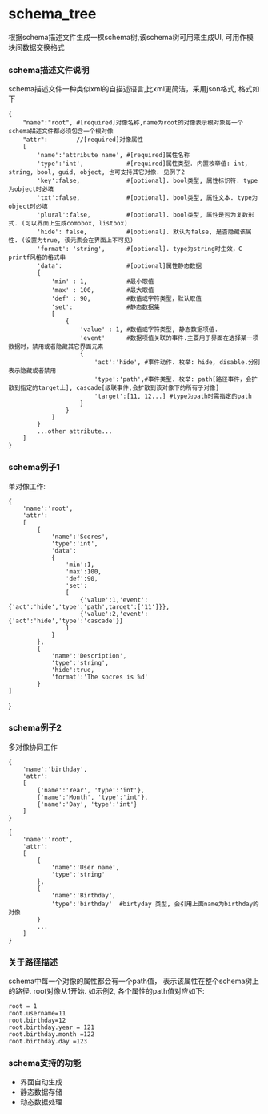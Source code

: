 # schema_tree
根据schema描述文件生成一棵schema树,该schema树可用来生成UI, 可用作模块间数据交换格式

### schema描述文件说明
schema描述文件一种类似xml的自描述语言,比xml更简洁，采用json格式, 格式如下

	{
		"name":"root", #[required]对像名称,name为root的对像表示根对象每一个schema描述文件都必须包含一个根对像
		"attr":        //[required]对像属性 
		[
			'name':'attribute name', #[required]属性名称
			'type':'int',            #[required]属性类型. 内置枚举值: int, string, bool, guid, object, 也可支持其它对像. 见例子2
			'key':false,             #[optional]. bool类型, 属性标识符. type为object时必填
			'txt':false,             #[optional]. bool类型, 属性文本. type为object时必填
			'plural':false,          #[optional]. bool类型, 属性是否为复数形式. (可以界面上生成comobox, listbox)
			'hide': false,           #[optional]. 默认为false, 是否隐藏该属性. (设置为true, 该元素会在界面上不可见)
			'format': 'string',      #[optional]. type为string时生效，C printf风格的格式串
			'data':                  #[optional]属性静态数据
			{
				'min' : 1,           #最小取值
				'max' : 100,         #最大取值
				'def' : 90,          #数值或字符类型，默认取值
				'set':               #静态数据集
				[
					{
						'value' : 1, #数值或字符类型, 静态数据项值.
						'event'      #数据项值关联的事件.主要用于界面在选择某一项数据时，禁用或者隐藏其它界面元素
						{
							'act':'hide', #事件动作. 枚举: hide, disable.分别表示隐藏或者禁用	
							'type':'path',#事件类型. 枚举: path[路径事件，会扩散到指定的target上], cascade[级联事件,会扩散到该对像下的所有子对像]
							'target':[11, 12...] #type为path时需指定的path
						}
					}
				]
			}
			...other attribute...
		]
	}

### schema例子1
单对像工作:

	{
		'name':'root',
		'attr':
		[
			{
				'name':'Scores', 
				'type':'int',
				'data':
				{
					'min':1,
					'max':100,
					'def':90,
					'set':
					[
						{'value':1,'event':{'act':'hide','type':'path',target':['11']}},
						{'value':2,'event':{'act':'hide','type':'cascade'}}
					]
				}
			},
			{
				'name':'Description',
				'type':'string',
				'hide':true,
				'format':'The socres is %d'
			}
	]
}


### schema例子2
多对像协同工作

	{
		'name':'birthday',
		'attr':
		[
			{'name':'Year', 'type':'int'},
			{'name':'Month', 'type':'int'},
			{'name':'Day', 'type':'int'}
		]
	}

	{
		'name':'root',
		'attr':
		[
			{
				'name':'User name',
				'type':'string'
			},
			{
				'name':'Birthday',
				'type':'birthday'  #birtyday 类型, 会引用上面name为birthday的对像
			}
			...
		]
	}

### 关于路径描述
schema中每一个对像的属性都会有一个path值， 表示该属性在整个schema树上的路径. root对像从1开始.
如示例2, 各个属性的path值对应如下: 

	root = 1
	root.username=11
	root.birthday=12
	root.birthday.year = 121
	root.birthday.month =122
	root.birthday.day =123



### schema支持的功能
- 界面自动生成
- 静态数据存储
- 动态数据处理

